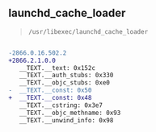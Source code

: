 ## launchd_cache_loader

> `/usr/libexec/launchd_cache_loader`

```diff

-2866.0.16.502.2
+2866.2.1.0.0
   __TEXT.__text: 0x152c
   __TEXT.__auth_stubs: 0x330
   __TEXT.__objc_stubs: 0xe0
-  __TEXT.__const: 0x50
+  __TEXT.__const: 0x48
   __TEXT.__cstring: 0x3e7
   __TEXT.__objc_methname: 0x93
   __TEXT.__unwind_info: 0x98

```
